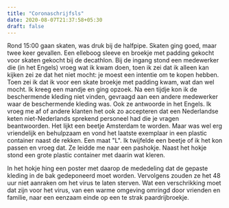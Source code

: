 ```yaml
---
title: "Coronaschrijfsls"
date: 2020-08-07T21:37:58+05:30
draft: false
---
```


Rond 15:00 gaan skaten, was druk bij de halfpipe. Skaten ging goed, maar twee keer gevallen. Een elleboog sleeve en broekje met padding gekocht voor skaten gekocht bij de decathlon. Bij de ingang stond een medewerker die (in het Engels) vroeg wat ik kwam doen, toen ik zei dat ik alleen kan kijken zei ze dat het niet mocht: je moest een intentie om te kopen hebben. Toen zei ik dat ik voor een skate broekje met padding kwam, wat dan wel mocht. Ik kreeg een mandje en ging opzoek. Na een tijdje kon ik de beschermende kleding niet vinden, gevraagd aan een andere medewerker waar de beschermende kleding was. Ook ze antwoorde in het Engels. Ik vroeg me af of andere klanten het ook zo accepteren dat een Nederlandse keten niet-Nederlands sprekend personeel had die je vragen beantwoorden. Het lijkt een beetje Amsterdam te worden. Maar was wel erg vriendelijk en behulpzaam en vond het laatste exemplaar in een plastic container naast de rekken. Een maat "L". Ik twijfelde een beetje of ik het kon passen en vroeg dat. Ze leidde me naar een pashokje. Naast het hokje stond een grote plastic container met daarin wat kleren.

In het hokje hing een poster met daarop de mededeling dat de gepaste kleding in de bak gedeponeerd moet worden. Vervolgens zouden ze het 48 uur niet aanraken om het virus te laten sterven. Wat een verschrikking moet dat zijn voor het virus, van een warme omgeving omringd door vrienden en familie, naar een eenzaam einde op een te strak paardrijbroekje.
